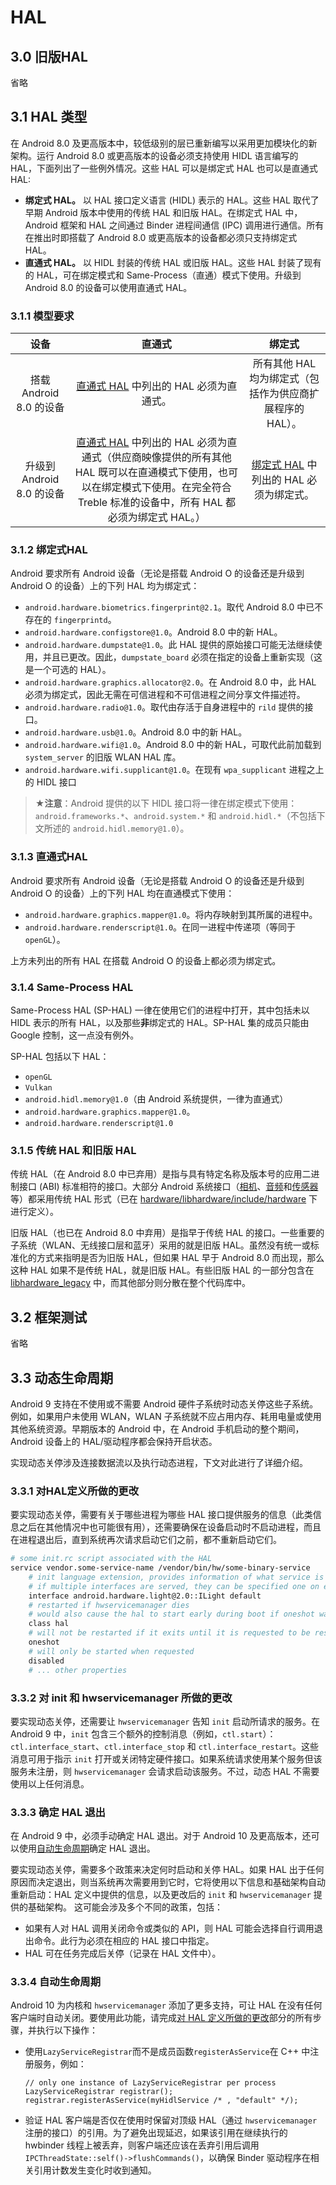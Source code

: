 # HAL 

## 3.0 旧版HAL 

省略



## 3.1 HAL 类型

在 Android 8.0 及更高版本中，较低级别的层已重新编写以采用更加模块化的新架构。运行 Android 8.0 或更高版本的设备必须支持使用 HIDL 语言编写的 HAL，下面列出了一些例外情况。这些 HAL 可以是绑定式 HAL 也可以是直通式 HAL:

* **绑定式 HAL。** 以 HAL 接口定义语言 (HIDL) 表示的 HAL。这些 HAL 取代了早期 Android 版本中使用的传统 HAL 和旧版 HAL。在绑定式 HAL 中，Android 框架和 HAL 之间通过 Binder 进程间通信 (IPC) 调用进行通信。所有在推出时即搭载了 Android 8.0 或更高版本的设备都必须只支持绑定式 HAL。
* **直通式 HAL。** 以 HIDL 封装的传统 HAL 或旧版 HAL。这些 HAL 封装了现有的 HAL，可在绑定模式和 Same-Process（直通）模式下使用。升级到 Android 8.0 的设备可以使用直通式 HAL。



### 3.1.1 模型要求

|           设备            |                            直通式                            |                            绑定式                            |
| :-----------------------: | :----------------------------------------------------------: | :----------------------------------------------------------: |
|  搭载 Android 8.0 的设备  | [直通式 HAL](https://source.android.com/devices/architecture/hal-types/#passthrough) 中列出的 HAL 必须为直通式。 |  所有其他 HAL 均为绑定式（包括作为供应商扩展程序的 HAL）。   |
| 升级到 Android 8.0 的设备 | [直通式 HAL](https://source.android.com/devices/architecture/hal-types/#passthrough) 中列出的 HAL 必须为直通式（供应商映像提供的所有其他 HAL 既可以在直通模式下使用，也可以在绑定模式下使用。在完全符合 Treble 标准的设备中，所有 HAL 都必须为绑定式 HAL。） | [绑定式 HAL](https://source.android.com/devices/architecture/hal-types/#binderized) 中列出的 HAL 必须为绑定式。 |



### 3.1.2 绑定式HAL

Android 要求所有 Android 设备（无论是搭载 Android O 的设备还是升级到 Android O 的设备）上的下列 HAL 均为绑定式：

- `android.hardware.biometrics.fingerprint@2.1`。取代 Android 8.0 中已不存在的 `fingerprintd`。
- `android.hardware.configstore@1.0`。Android 8.0 中的新 HAL。
- `android.hardware.dumpstate@1.0`。此 HAL 提供的原始接口可能无法继续使用，并且已更改。因此，`dumpstate_board` 必须在指定的设备上重新实现（这是一个可选的 HAL）。
- `android.hardware.graphics.allocator@2.0`。在 Android 8.0 中，此 HAL 必须为绑定式，因此无需在可信进程和不可信进程之间分享文件描述符。
- `android.hardware.radio@1.0`。取代由存活于自身进程中的 `rild` 提供的接口。
- `android.hardware.usb@1.0`。Android 8.0 中的新 HAL。
- `android.hardware.wifi@1.0`。Android 8.0 中的新 HAL，可取代此前加载到 `system_server` 的旧版 WLAN HAL 库。
- `android.hardware.wifi.supplicant@1.0`。在现有 `wpa_supplicant` 进程之上的 HIDL 接口

> ★**注意**：Android 提供的以下 HIDL 接口将一律在绑定模式下使用：`android.frameworks.*`、`android.system.*` 和 `android.hidl.*`（不包括下文所述的 `android.hidl.memory@1.0`）。



### 3.1.3 直通式HAL

Android 要求所有 Android 设备（无论是搭载 Android O 的设备还是升级到 Android O 的设备）上的下列 HAL 均在直通模式下使用：

- `android.hardware.graphics.mapper@1.0`。将内存映射到其所属的进程中。
- `android.hardware.renderscript@1.0`。在同一进程中传递项（等同于 `openGL`）。

上方未列出的所有 HAL 在搭载 Android O 的设备上都必须为绑定式。





### 3.1.4 Same-Process HAL

Same-Process HAL (SP-HAL) 一律在使用它们的进程中打开，其中包括未以 HIDL 表示的所有 HAL，以及那些**非**绑定式的 HAL。SP-HAL 集的成员只能由 Google 控制，这一点没有例外。

SP-HAL 包括以下 HAL：

- `openGL`
- `Vulkan`
- `android.hidl.memory@1.0`（由 Android 系统提供，一律为直通式）
- `android.hardware.graphics.mapper@1.0`。
- `android.hardware.renderscript@1.0`





### 3.1.5 传统 HAL 和旧版 HAL

传统 HAL（在 Android 8.0 中已弃用）是指与具有特定名称及版本号的应用二进制接口 (ABI) 标准相符的接口。大部分 Android 系统接口（[相机](https://android.googlesource.com/platform/hardware/libhardware/+/master/include/hardware/camera3.h)、[音频](https://android.googlesource.com/platform/hardware/libhardware/+/master/include/hardware/audio.h)和[传感器](https://android.googlesource.com/platform/hardware/libhardware/+/master/include/hardware/sensors.h)等）都采用传统 HAL 形式（已在 [hardware/libhardware/include/hardware](https://android.googlesource.com/platform/hardware/libhardware/+/master/include/hardware) 下进行定义）。

旧版 HAL（也已在 Android 8.0 中弃用）是指早于传统 HAL 的接口。一些重要的子系统（WLAN、无线接口层和蓝牙）采用的就是旧版 HAL。虽然没有统一或标准化的方式来指明是否为旧版 HAL，但如果 HAL 早于 Android 8.0 而出现，那么这种 HAL 如果不是传统 HAL，就是旧版 HAL。有些旧版 HAL 的一部分包含在 [libhardware_legacy](https://android.googlesource.com/platform/hardware/libhardware_legacy/+/master) 中，而其他部分则分散在整个代码库中。



## 3.2 框架测试

省略



## 3.3 动态生命周期

Android 9 支持在不使用或不需要 Android 硬件子系统时动态关停这些子系统。例如，如果用户未使用 WLAN，WLAN 子系统就不应占用内存、耗用电量或使用其他系统资源。早期版本的 Android 中，在 Android 手机启动的整个期间，Android 设备上的 HAL/驱动程序都会保持开启状态。

实现动态关停涉及连接数据流以及执行动态进程，下文对此进行了详细介绍。



### 3.3.1 对HAL定义所做的更改

要实现动态关停，需要有关于哪些进程为哪些 HAL 接口提供服务的信息（此类信息之后在其他情况中也可能很有用），还需要确保在设备启动时不启动进程，而且在进程退出后，直到系统再次请求启动它们之前，都不重新启动它们。

```bash
# some init.rc script associated with the HAL
service vendor.some-service-name /vendor/bin/hw/some-binary-service
    # init language extension, provides information of what service is served
    # if multiple interfaces are served, they can be specified one on each line
    interface android.hardware.light@2.0::ILight default
    # restarted if hwservicemanager dies
    # would also cause the hal to start early during boot if oneshot wasn't set
    class hal
    # will not be restarted if it exits until it is requested to be restarted
    oneshot
    # will only be started when requested
    disabled
    # ... other properties
```


### 3.3.2 对 init 和 hwservicemanager 所做的更改

要实现动态关停，还需要让 `hwservicemanager` 告知 `init` 启动所请求的服务。在 Android 9 中，`init` 包含三个额外的控制消息（例如，`ctl.start`）：`ctl.interface_start`、`ctl.interface_stop` 和 `ctl.interface_restart`。这些消息可用于指示 `init` 打开或关闭特定硬件接口。如果系统请求使用某个服务但该服务未注册，则 `hwservicemanager` 会请求启动该服务。不过，动态 HAL 不需要使用以上任何消息。


### 3.3.3 确定 HAL 退出

在 Android 9 中，必须手动确定 HAL 退出。对于 Android 10 及更高版本，还可以使用[自动生命周期](https://source.android.com/devices/architecture/hal/dynamic-lifecycle#automatic-lifecycles)确定 HAL 退出。

要实现动态关停，需要多个政策来决定何时启动和关停 HAL。如果 HAL 出于任何原因而决定退出，则当系统再次需要用到它时，它将使用以下信息和基础架构自动重新启动：HAL 定义中提供的信息，以及更改后的 `init` 和 `hwservicemanager` 提供的基础架构。 这可能会涉及多个不同的政策，包括：

- 如果有人对 HAL 调用关闭命令或类似的 API，则 HAL 可能会选择自行调用退出命令。此行为必须在相应的 HAL 接口中指定。
- HAL 可在任务完成后关停（记录在 HAL 文件中）。


### 3.3.4 自动生命周期

Android 10 为内核和 `hwservicemanager` 添加了更多支持，可让 HAL 在没有任何客户端时自动关闭。要使用此功能，请完成[对 HAL 定义所做的更改](https://source.android.com/devices/architecture/hal/dynamic-lifecycle#changes-HAL-definitions)部分的所有步骤，并执行以下操作：

- 使用`LazyServiceRegistrar`而不是成员函数`registerAsService`在 C++ 中注册服务，例如：

  ```
  // only one instance of LazyServiceRegistrar per process
  LazyServiceRegistrar registrar();
  registrar.registerAsService(myHidlService /* , "default" */);
  ```

- 验证 HAL 客户端是否仅在使用时保留对顶级 HAL（通过 `hwservicemanager` 注册的接口）的引用。为了避免出现延迟，如果该引用在继续执行的 hwbinder 线程上被丢弃，则客户端还应该在丢弃引用后调用 `IPCThreadState::self()->flushCommands()`，以确保 Binder 驱动程序在相关引用计数发生变化时收到通知。